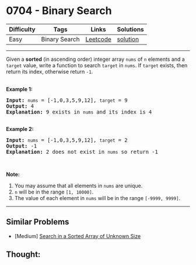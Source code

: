 # 0704 - Binary Search

Difficulty  | Tags | Links | Solutions
----------- | ---- | ----- | -----
Easy | Binary Search | [Leetcode](https://leetcode.com/problems/binary-search) | [solution](https://leetcode.com/problems/binary-search/solution/)


-----------

<p>Given a <strong>sorted</strong> (in ascending order) integer array <code>nums</code> of <code>n</code> elements and a <code>target</code> value, write a function to search <code>target</code> in <code>nums</code>. If <code>target</code> exists, then return its index, otherwise return <code>-1</code>.</p>

<p><br />
<strong>Example 1:</strong></p>

<pre>
<strong>Input:</strong> <code>nums</code> = [-1,0,3,5,9,12], <code>target</code> = 9
<strong>Output:</strong> 4
<strong>Explanation:</strong> 9 exists in <code>nums</code> and its index is 4

</pre>

<p><strong>Example 2:</strong></p>

<pre>
<strong>Input:</strong> <code>nums</code> = [-1,0,3,5,9,12], <code>target</code> = 2
<strong>Output:</strong> -1
<strong>Explanation:</strong> 2 does not exist in <code>nums</code> so return -1
</pre>

<p>&nbsp;</p>

<p><strong>Note:</strong></p>

<ol>
	<li>You may assume that all elements in <code>nums</code> are unique.</li>
	<li><code>n</code> will be in the range <code>[1, 10000]</code>.</li>
	<li>The value of each element in <code>nums</code> will be in the range <code>[-9999, 9999]</code>.</li>
</ol>


-----------


## Similar Problems

- [Medium] [Search in a Sorted Array of Unknown Size](search-in-a-sorted-array-of-unknown-size)




## Thought:
